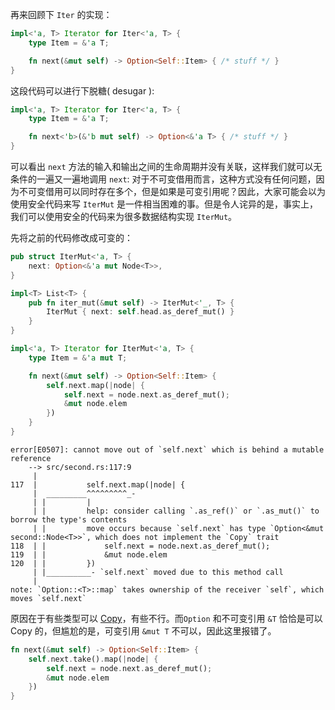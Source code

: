 再来回顾下 `Iter` 的实现：
```rust
impl<'a, T> Iterator for Iter<'a, T> {
    type Item = &'a T;

    fn next(&mut self) -> Option<Self::Item> { /* stuff */ }
}
```
这段代码可以进行下脱糖( desugar ):
```rust
impl<'a, T> Iterator for Iter<'a, T> {
    type Item = &'a T;

    fn next<'b>(&'b mut self) -> Option<&'a T> { /* stuff */ }
}
```
可以看出 `next` 方法的输入和输出之间的生命周期并没有关联，这样我们就可以无条件的一遍又一遍地调用 `next`:
对于不可变借用而言，这种方式没有任何问题，因为不可变借用可以同时存在多个，但是如果是可变引用呢？因此，大家可能会以为使用安全代码来写 `IterMut` 是一件相当困难的事。但是令人诧异的是，事实上，我们可以使用安全的代码来为很多数据结构实现 `IterMut`。

先将之前的代码修改成可变的：
```rust
pub struct IterMut<'a, T> {
    next: Option<&'a mut Node<T>>,
}

impl<T> List<T> {
    pub fn iter_mut(&mut self) -> IterMut<'_, T> {
        IterMut { next: self.head.as_deref_mut() }
    }
}

impl<'a, T> Iterator for IterMut<'a, T> {
    type Item = &'a mut T;

    fn next(&mut self) -> Option<Self::Item> {
        self.next.map(|node| {
            self.next = node.next.as_deref_mut();
            &mut node.elem
        })
    }
}

```

```
error[E0507]: cannot move out of `self.next` which is behind a mutable reference
    --> src/second.rs:117:9
     |
117  |           self.next.map(|node| {
     |  _________^^^^^^^^^_-
     | |         |
     | |         help: consider calling `.as_ref()` or `.as_mut()` to borrow the type's contents
     | |         move occurs because `self.next` has type `Option<&mut second::Node<T>>`, which does not implement the `Copy` trait
118  | |             self.next = node.next.as_deref_mut();
119  | |             &mut node.elem
120  | |         })
     | |__________- `self.next` moved due to this method call
     |
note: `Option::<T>::map` takes ownership of the receiver `self`, which moves `self.next`
```

原因在于有些类型可以 [Copy](https://course.rs/basic/ownership/ownership.html#%E6%8B%B7%E8%B4%9D%E6%B5%85%E6%8B%B7%E8%B4%9D)，有些不行。而`Option` 和不可变引用 `&T` 恰恰是可以 Copy 的，但尴尬的是，可变引用 `&mut T` 不可以，因此这里报错了。
```rust
fn next(&mut self) -> Option<Self::Item> {
    self.next.take().map(|node| {
        self.next = node.next.as_deref_mut();
        &mut node.elem
    })
}
```